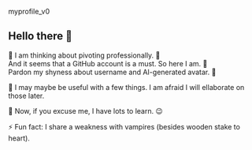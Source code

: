 myprofile_v0

## Hello there 👋

🔭 I am thinking about pivoting professionally. 🤩  
And it seems that a GitHub account is a must. So here I am. 🙂  
Pardon my shyness about username and AI-generated avatar. 🥸
  
💬 I may maybe be useful with a few things. I am afraid I will ellaborate on those later.
  
🌱 Now, if you excuse me, I have lots to learn. 😉
  
  
  
  
  
  
⚡ Fun fact: I share a weakness with vampires (besides wooden stake to heart).
